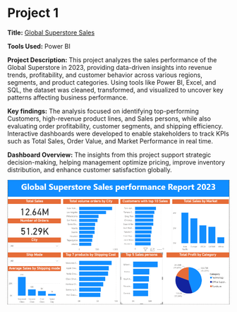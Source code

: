 # Project 1

**Title:** [Global Superstore Sales](Global_Sales.pbix)

**Tools Used:** Power BI

**Project Description:** This project analyzes the sales performance of the Global Superstore in 2023, providing data-driven insights into revenue trends, profitability, and customer behavior across various regions, segments, and product categories. Using tools like Power BI, Excel, and SQL, the dataset was cleaned, transformed, and visualized to uncover key patterns affecting business performance.

**Key findings:** The analysis focused on identifying top-performing Customers, high-revenue product lines, and Sales persons, while also evaluating order profitability, customer segments, and shipping efficiency. Interactive dashboards were developed to enable stakeholders to track KPIs such as Total Sales, Order Value, and Market Performance in real time.

**Dashboard Overview:** The insights from this project support strategic decision-making, helping management optimize pricing, improve inventory distribution, and enhance customer satisfaction globally.

![Global_Superstore](Global_Superstore.png)
